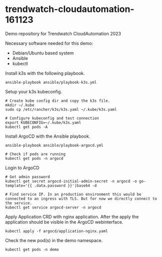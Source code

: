 # trendwatch-cloudautomation-161123
Demo repository for Trendwatch CloudAutomation 2023

Necessary software needed for this demo:
- Debian/Ubuntu based system
- Ansible
- kubectl

Install k3s with the following playbook.
```
ansible-playbook ansible/playbook-k3s.yml
```

Setup your k3s kubeconfig.
```
# Create kube config dir and copy the k3s file.
mkdir ~/.kube
sudo cp /etc/rancher/k3s/k3s.yaml ~/.kube/k3s.yaml

# Configure kubeconfig and test connection
export KUBECONFIG=~/.kube/k3s.yaml
kubectl get pods -A
```

Install ArgoCD with the Ansible playbook.
```
ansible-playbook ansible/playbook-argocd.yml

# Check if pods are running
kubectl get pods -n argocd
```

Login to ArgoCD
```
# Get admin password
kubectl get secret argocd-initial-admin-secret -n argocd -o go-template='{{ .data.password }}'|base64 -d

# Find service IP. In an production environment this would be connected to an ingress with TLS. But for now we directly connect to the service.
kubectl get service argocd-server -n argocd
```

Apply Application CRD with nginx application. After the apply the application should be visible in the ArgoCD webinterface.
```
kubectl apply -f argocd/application-nginx.yaml
```

Check the new pod(s) in the demo namespace.
```
kubectl get pods -n demo
```
